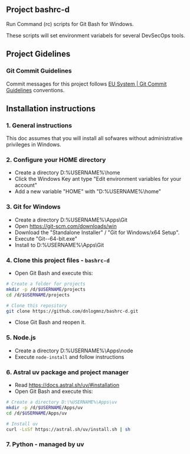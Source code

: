 ## Project bashrc-d
Run Command (rc) scripts for Git Bash for Windows.  

These scripts will set environment variabels for several DevSecOps tools.  

## Project Gidelines

### Git Commit Guidelines  
Commit messages for this project follows [EU System | Git Commit Guidelines](!https://ec.europa.eu/component-library/v1.15.0/eu/docs/conventions/git/) conventions.


## Installation instructions

### 1. General instructions  

This doc assumes that you will install all sofwares without administrative privileges in Windows.


### 2. Configure your HOME directory  

- Create a directory D:\%USERNAME%\home
- Click the Windows Key ant type "Edit environment variables for your account"
- Add a new variable "HOME" with "D:\%USERNAME%\home"


### 3. Git for Windows  

- Create a directory D:\%USERNAME%\Apps\Git
- Open https://git-scm.com/downloads/win
- Download the "Standalone Installer" / "Git for Windows/x64 Setup".
- Execute "Git-<version>-64-bit.exe"
- Install to D:\%USERNAME%\Apps\Git


### 4. Clone this project files - `bashrc-d`
- Open Git Bash and execute this: 
```Bash
# Create a folder for projects
mkdir -p /d/$USERNAME/projects
cd /d/$USERNAME/projects

# Clone this repository
git clone https://github.com/dnlogmnz/bashrc-d.git
```
- Close Git Bash and reopen it. 


### 5. Node.js

- Create a directory D:\%USERNAME%\Apps\node
- Execute `node-install` and follow instructions

### 6. Astral uv package and project manager

- Read https://docs.astral.sh/uv/#installation
- Open Git Bash and execute this: 
```Bash
# Create a directory D:\%USERNAME%\Apps\uv
mkdir -p /d/$USERNAME/Apps/uv
cd /d/$USERNAME/Apps/uv

# Install uv
curl -LsSf https://astral.sh/uv/install.sh | sh
```

### 7. Python - managed by uv
